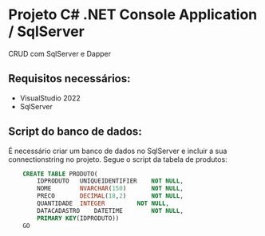 # Projeto C# .NET Console Application / SqlServer
CRUD com SqlServer e Dapper

## Requisitos necessários:

* VisualStudio 2022
* SqlServer

## Script do banco de dados:
É necessário criar um banco de dados no SqlServer e incluir a sua connectionstring no projeto. Segue o script da tabela de produtos:

```sql
	CREATE TABLE PRODUTO(
		IDPRODUTO	UNIQUEIDENTIFIER	NOT NULL,
		NOME		NVARCHAR(150)		NOT NULL,
		PRECO		DECIMAL(18,2)		NOT NULL,
		QUANTIDADE	INTEGER			NOT NULL,
		DATACADASTRO	DATETIME		NOT NULL,
		PRIMARY KEY(IDPRODUTO))
	GO
```